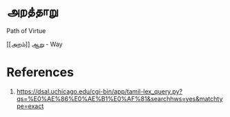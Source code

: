 # அறத்தாறு
Path of Virtue

[[அறம்]]
ஆறு - Way

# References
1. https://dsal.uchicago.edu/cgi-bin/app/tamil-lex_query.py?qs=%E0%AE%86%E0%AE%B1%E0%AF%81&searchhws=yes&matchtype=exact
